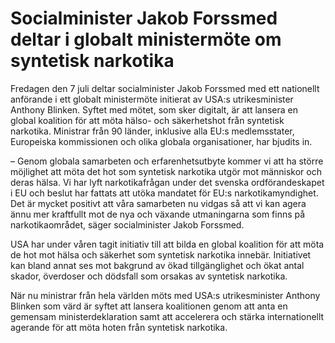 # Socialminister Jakob Forssmed deltar i globalt ministermöte om syntetisk narkotika

Fredagen den 7 juli deltar socialminister Jakob Forssmed med ett nationellt anförande i ett globalt ministermöte initierat av USA:s utrikesminister Anthony Blinken. Syftet med mötet, som sker digitalt, är att lansera en global koalition för att möta hälso- och säkerhetshot från syntetisk narkotika. Ministrar från 90 länder, inklusive alla EU:s medlemsstater, Europeiska kommissionen och olika globala organisationer, har bjudits in.

– Genom globala samarbeten och erfarenhetsutbyte kommer vi att ha större möjlighet att möta det hot som syntetisk narkotika utgör mot människor och deras hälsa. Vi har lyft narkotikafrågan under det svenska ordförandeskapet i EU och beslut har fattats att utöka mandatet för EU:s narkotikamyndighet. Det är mycket positivt att våra samarbeten nu vidgas så att vi kan agera ännu mer kraftfullt mot de nya och växande utmaningarna som finns på narkotikaområdet, säger socialminister Jakob Forssmed.

USA har under våren tagit initiativ till att bilda en global koalition för att möta de hot mot hälsa och säkerhet som syntetisk narkotika innebär. Initiativet kan bland annat ses mot bakgrund av ökad tillgänglighet och ökat antal skador, överdoser och dödsfall som orsakas av syntetisk narkotika.

När nu ministrar från hela världen möts med USA:s utrikesminister Anthony Blinken som värd är syftet att lansera koalitionen genom att anta en gemensam ministerdeklaration samt att accelerera och stärka internationellt agerande för att möta hoten från syntetisk narkotika.
